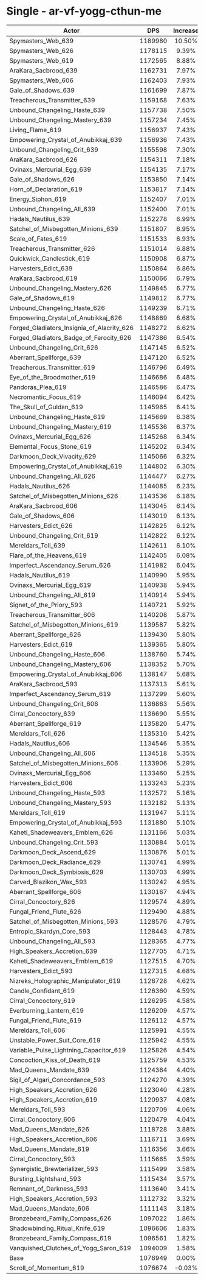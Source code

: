 # Single - ar-vf-yogg-cthun-me
| Actor | DPS | Increase |
|---|:---:|:---:|
|Spymasters_Web_639|1189980|10.50%|
|Spymasters_Web_626|1178115|9.39%|
|Spymasters_Web_619|1172565|8.88%|
|AraKara_Sacbrood_639|1162731|7.97%|
|Spymasters_Web_606|1162403|7.93%|
|Gale_of_Shadows_639|1161699|7.87%|
|Treacherous_Transmitter_639|1159168|7.63%|
|Unbound_Changeling_Haste_639|1157738|7.50%|
|Unbound_Changeling_Mastery_639|1157234|7.45%|
|Living_Flame_619|1156937|7.43%|
|Empowering_Crystal_of_Anubikkaj_639|1156936|7.43%|
|Unbound_Changeling_Crit_639|1155598|7.30%|
|AraKara_Sacbrood_626|1154311|7.18%|
|Ovinaxs_Mercurial_Egg_639|1154135|7.17%|
|Gale_of_Shadows_626|1153850|7.14%|
|Horn_of_Declaration_619|1153817|7.14%|
|Energy_Siphon_619|1152407|7.01%|
|Unbound_Changeling_All_639|1152400|7.01%|
|Hadals_Nautilus_639|1152278|6.99%|
|Satchel_of_Misbegotten_Minions_639|1151807|6.95%|
|Scale_of_Fates_619|1151533|6.93%|
|Treacherous_Transmitter_626|1151014|6.88%|
|Quickwick_Candlestick_619|1150908|6.87%|
|Harvesters_Edict_639|1150864|6.86%|
|AraKara_Sacbrood_619|1150066|6.79%|
|Unbound_Changeling_Mastery_626|1149845|6.77%|
|Gale_of_Shadows_619|1149812|6.77%|
|Unbound_Changeling_Haste_626|1149239|6.71%|
|Empowering_Crystal_of_Anubikkaj_626|1148869|6.68%|
|Forged_Gladiators_Insignia_of_Alacrity_626|1148272|6.62%|
|Forged_Gladiators_Badge_of_Ferocity_626|1147386|6.54%|
|Unbound_Changeling_Crit_626|1147145|6.52%|
|Aberrant_Spellforge_639|1147120|6.52%|
|Treacherous_Transmitter_619|1146796|6.49%|
|Eye_of_the_Broodmother_619|1146686|6.48%|
|Pandoras_Plea_619|1146586|6.47%|
|Necromantic_Focus_619|1146094|6.42%|
|The_Skull_of_Guldan_619|1145965|6.41%|
|Unbound_Changeling_Haste_619|1145669|6.38%|
|Unbound_Changeling_Mastery_619|1145536|6.37%|
|Ovinaxs_Mercurial_Egg_626|1145268|6.34%|
|Elemental_Focus_Stone_619|1145202|6.34%|
|Darkmoon_Deck_Vivacity_629|1145066|6.32%|
|Empowering_Crystal_of_Anubikkaj_619|1144802|6.30%|
|Unbound_Changeling_All_626|1144477|6.27%|
|Hadals_Nautilus_626|1144085|6.23%|
|Satchel_of_Misbegotten_Minions_626|1143536|6.18%|
|AraKara_Sacbrood_606|1143045|6.14%|
|Gale_of_Shadows_606|1143019|6.13%|
|Harvesters_Edict_626|1142825|6.12%|
|Unbound_Changeling_Crit_619|1142822|6.12%|
|Mereldars_Toll_639|1142611|6.10%|
|Flare_of_the_Heavens_619|1142405|6.08%|
|Imperfect_Ascendancy_Serum_626|1141982|6.04%|
|Hadals_Nautilus_619|1140990|5.95%|
|Ovinaxs_Mercurial_Egg_619|1140938|5.94%|
|Unbound_Changeling_All_619|1140914|5.94%|
|Signet_of_the_Priory_593|1140721|5.92%|
|Treacherous_Transmitter_606|1140208|5.87%|
|Satchel_of_Misbegotten_Minions_619|1139587|5.82%|
|Aberrant_Spellforge_626|1139430|5.80%|
|Harvesters_Edict_619|1139365|5.80%|
|Unbound_Changeling_Haste_606|1138760|5.74%|
|Unbound_Changeling_Mastery_606|1138352|5.70%|
|Empowering_Crystal_of_Anubikkaj_606|1138147|5.68%|
|AraKara_Sacbrood_593|1137313|5.61%|
|Imperfect_Ascendancy_Serum_619|1137299|5.60%|
|Unbound_Changeling_Crit_606|1136863|5.56%|
|Cirral_Concoctory_639|1136690|5.55%|
|Aberrant_Spellforge_619|1135820|5.47%|
|Mereldars_Toll_626|1135310|5.42%|
|Hadals_Nautilus_606|1134546|5.35%|
|Unbound_Changeling_All_606|1134518|5.35%|
|Satchel_of_Misbegotten_Minions_606|1133906|5.29%|
|Ovinaxs_Mercurial_Egg_606|1133460|5.25%|
|Harvesters_Edict_606|1133243|5.23%|
|Unbound_Changeling_Haste_593|1132572|5.16%|
|Unbound_Changeling_Mastery_593|1132182|5.13%|
|Mereldars_Toll_619|1131947|5.11%|
|Empowering_Crystal_of_Anubikkaj_593|1131880|5.10%|
|Kaheti_Shadeweavers_Emblem_626|1131166|5.03%|
|Unbound_Changeling_Crit_593|1130884|5.01%|
|Darkmoon_Deck_Ascend_629|1130876|5.01%|
|Darkmoon_Deck_Radiance_629|1130741|4.99%|
|Darkmoon_Deck_Symbiosis_629|1130703|4.99%|
|Carved_Blazikon_Wax_593|1130242|4.95%|
|Aberrant_Spellforge_606|1130167|4.94%|
|Cirral_Concoctory_626|1129574|4.89%|
|Fungal_Friend_Flute_626|1129490|4.88%|
|Satchel_of_Misbegotten_Minions_593|1128576|4.79%|
|Entropic_Skardyn_Core_593|1128443|4.78%|
|Unbound_Changeling_All_593|1128365|4.77%|
|High_Speakers_Accretion_639|1127705|4.71%|
|Kaheti_Shadeweavers_Emblem_619|1127515|4.70%|
|Harvesters_Edict_593|1127315|4.68%|
|Nizreks_Holographic_Manipulator_619|1126728|4.62%|
|Candle_Confidant_619|1126360|4.59%|
|Cirral_Concoctory_619|1126295|4.58%|
|Everburning_Lantern_619|1126209|4.57%|
|Fungal_Friend_Flute_619|1126112|4.57%|
|Mereldars_Toll_606|1125991|4.55%|
|Unstable_Power_Suit_Core_619|1125942|4.55%|
|Variable_Pulse_Lightning_Capacitor_619|1125826|4.54%|
|Concoction_Kiss_of_Death_619|1125759|4.53%|
|Mad_Queens_Mandate_639|1124364|4.40%|
|Sigil_of_Algari_Concordance_593|1124270|4.39%|
|High_Speakers_Accretion_626|1123040|4.28%|
|High_Speakers_Accretion_619|1120937|4.08%|
|Mereldars_Toll_593|1120709|4.06%|
|Cirral_Concoctory_606|1120479|4.04%|
|Mad_Queens_Mandate_626|1118728|3.88%|
|High_Speakers_Accretion_606|1116711|3.69%|
|Mad_Queens_Mandate_619|1116356|3.66%|
|Cirral_Concoctory_593|1115665|3.59%|
|Synergistic_Brewterializer_593|1115499|3.58%|
|Bursting_Lightshard_593|1115434|3.57%|
|Remnant_of_Darkness_593|1113640|3.41%|
|High_Speakers_Accretion_593|1112732|3.32%|
|Mad_Queens_Mandate_606|1111143|3.18%|
|Bronzebeard_Family_Compass_626|1097022|1.86%|
|Shadowbinding_Ritual_Knife_619|1096606|1.83%|
|Bronzebeard_Family_Compass_619|1096561|1.82%|
|Vanquished_Clutches_of_Yogg_Saron_619|1094009|1.58%|
|Base|1076949|0.00%|
|Scroll_of_Momentum_619|1076674|-0.03%|
